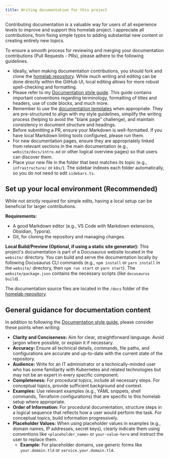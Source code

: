 ```yaml
---
title: Writing documentation for this project
---
```


Contributing documentation is a valuable way for users of all experience levels to improve and support this homelab
project. I appreciate all contributions, from fixing simple typos to adding substantial new content or creating
entirely new topics.

To ensure a smooth process for reviewing and merging your documentation contributions (Pull Requests - PRs), please
adhere to the following guidelines.

- Ideally, when making documentation contributions, you should fork and clone the
  [homelab repository](https://github.com/theepicsaxguy/homelab). While much writing and editing can be done directly
  within the GitHub UI, local editing allows for more robust spell-checking and formatting.
- Please refer to my [Documentation style guide](./style-guide.mdx). This guide contains important conventions
  regarding terminology, formatting of titles and headers, use of code blocks, and much more.
- Remember to use the [documentation templates](./templates/index.md) when appropriate. They are pre-structured to align
  with my style guidelines, simplify the writing process (helping to avoid the "blank page" challenge), and maintain
  consistency in document structure and headings.
- Before submitting a PR, ensure your Markdown is well-formatted. If you have local Markdown linting tools configured,
  please run them.
- For new documentation pages, ensure they are appropriately linked from relevant sections in the main documentation (e.g., `website/docs/intro.md` or other logical overview pages) so that users can discover them.
- Place your new file in the folder that best matches its topic (e.g., `infrastructure/` or `k8s/`). The sidebar indexes each folder automatically, so you do not need to edit `sidebars.ts`.

## Set up your local environment (Recommended)

While not strictly required for simple edits, having a local setup can be beneficial for larger contributions.

**Requirements:**

- A good Markdown editor (e.g., VS Code with Markdown extensions, Obsidian, Typora).
- Git, for cloning the repository and managing changes.

**Local Build/Preview (Optional, if using a static site generator):** This project's documentation is part of a Docusaurus website located in the `website/` directory. You can build and serve the documentation locally by following Docusaurus CLI commands (e.g., `npm install` or `yarn install` in the `website/` directory, then `npm run start` or `yarn start`). The `website/package.json` contains the necessary scripts (like `docusaurus build`).

The documentation source files are located in the `/docs` folder of the
[homelab repository](https://github.com/theepicsaxguy/homelab/).

## General guidance for documentation content

In addition to following the [Documentation style guide](./style-guide.mdx), please consider these points when writing:

- **Clarity and Conciseness:** Aim for clear, straightforward language. Avoid jargon where possible, or explain it if
  necessary.
- **Accuracy:** Ensure all technical details, commands, file paths, and configurations are accurate and up-to-date with
  the current state of the repository.
- **Audience:** Write for an IT administrator or a technically-minded user who has some familiarity with Kubernetes and
  related technologies but may not be an expert in every specific component.
- **Completeness:** For procedural topics, include all necessary steps. For conceptual topics, provide sufficient
  background and context.
- **Examples:** Use relevant examples (e.g., YAML snippets, shell commands, Terraform configurations) that are specific
  to this homelab setup where appropriate.
- **Order of Information:** For procedural documentation, structure steps in a logical sequence that reflects how a user
  would perform the task. For conceptual topics, build information progressively.
- **Placeholder Values:** When using placeholder values in examples (e.g., domain names, IP addresses, secret keys),
  clearly indicate them using conventions like `<placeholder_name>` or `your-value-here` and instruct the user to
  replace them.
  - **Example:** For placeholder domains, use generic forms like `your.domain.tld` or `service.your.domain.tld`.
